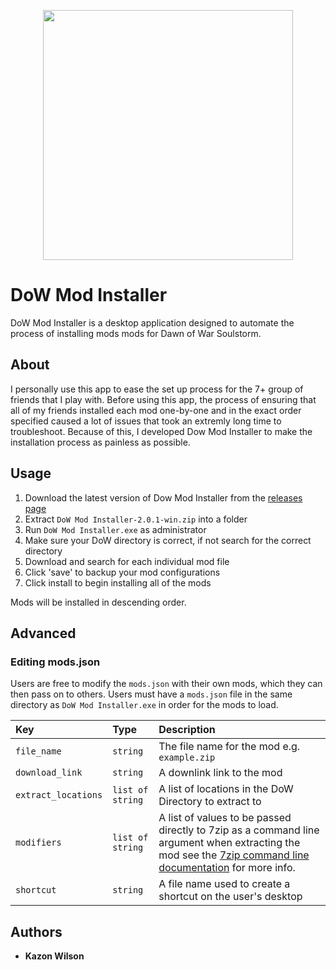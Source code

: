 <p align="center"><img height="400px" width="400px" src="https://external-content.duckduckgo.com/iu/?u=https%3A%2F%2F66.media.tumblr.com%2Fe597aa6459a99147f6de88f646ce5d5f%2Ftumblr_pm1xgkwQUs1tdqkuno1_1280.png&f=1&nofb=1"></p>

# DoW Mod Installer

DoW Mod Installer is a desktop application designed to automate the process of installing mods mods for Dawn of War Soulstorm.

## About

I personally use this app to ease the set up process for the 7+ group of friends that I play with. Before using this app, the process of ensuring that all of my friends installed each mod one-by-one and in the exact order specified caused a lot of issues that took an extremly long time to troubleshoot. Because of this, I developed Dow Mod Installer to make the installation process as painless as possible.

## Usage

1. Download the latest version of Dow Mod Installer from the [releases page](https://github.com/kwilson21/DoW_Mod_Installer/releases)
2. Extract `DoW Mod Installer-2.0.1-win.zip` into a folder
3. Run `DoW Mod Installer.exe` as administrator
4. Make sure your DoW directory is correct, if not search for the correct directory
5. Download and search for each individual mod file
6. Click 'save' to backup your mod configurations
7. Click install to begin installing all of the mods

Mods will be installed in descending order.

## Advanced

### Editing mods.json

Users are free to modify the `mods.json` with their own mods, which they can then pass on to others. Users must have a `mods.json` file in the same directory as `DoW Mod Installer.exe` in order for the mods to load.

| Key                 | Type             | Description                                                                                                                                                                                                |
| :------------------ | :--------------- | :--------------------------------------------------------------------------------------------------------------------------------------------------------------------------------------------------------- |
| `file_name`         | `string`         | The file name for the mod e.g. `example.zip`                                                                                                                                                               |
| `download_link`     | `string`         | A downlink link to the mod                                                                                                                                                                                 |
| `extract_locations` | `list of string` | A list of locations in the DoW Directory to extract to                                                                                                                                                     |
| `modifiers`         | `list of string` | A list of values to be passed directly to 7zip as a command line argument when extracting the mod see the [7zip command line documentation](https://sevenzip.osdn.jp/chm/cmdline/index.htm) for more info. |
| `shortcut`          | `string`         | A file name used to create a shortcut on the user's desktop                                                                                                                                                |

## Authors

- **Kazon Wilson**
